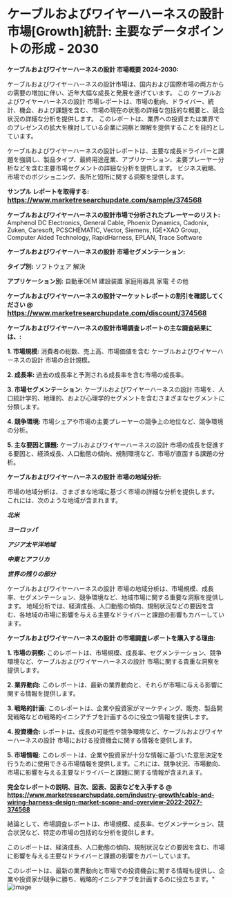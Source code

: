# ケーブルおよびワイヤーハーネスの設計 市場[Growth]統計: 主要なデータポイントの形成 - 2030

<strong>ケーブルおよびワイヤーハーネスの設計 市場概要 2024-2030:</strong>

ケーブルおよびワイヤーハーネスの設計市場は、国内および国際市場の両方からの需要の増加に伴い、近年大幅な成長と発展を遂げています。 この ケーブルおよびワイヤーハーネスの設計 市場レポートは、市場の動向、ドライバー、統計、機会、および課題を含む、市場の現在の状態の詳細な包括的な概要と、競合状況の詳細な分析を提供します。 このレポートは、業界への投資または業界でのプレゼンスの拡大を検討している企業に洞察と理解を提供することを目的としています。

ケーブルおよびワイヤーハーネスの設計レポートは、主要な成長ドライバーと課題を強調し、製品タイプ、最終用途産業、アプリケーション、主要プレーヤー分析などを含む主要市場セグメントの詳細な分析を提供します。 ビジネス戦略、市場でのポジショニング、長所と短所に関する洞察を提供します。



<strong>サンプル レポートを取得する: <a href=https://www.marketresearchupdate.com/sample/374568><font size=3 color=#0000ff>https://www.marketresearchupdate.com/sample/374568</font></a></strong>



<strong>ケーブルおよびワイヤーハーネスの設計市場で分析されたプレーヤーのリスト:</strong>
Amphenol DC Electronics, General Cable, Phoenix Dynamics, Cadonix, Zuken, Caresoft, PCSCHEMATIC, Vector, Siemens, IGE+XAO Group, Computer Aided Technology, RapidHarness, EPLAN, Trace Software



<strong>ケーブルおよびワイヤーハーネスの設計 市場セグメンテーション:</strong>



<strong>タイプ別:</strong>
ソフトウェア
解決



<strong>アプリケーション別:</strong>
自動車OEM
建設装置
家庭用器具
家電
その他



<strong>ケーブルおよびワイヤーハーネスの設計マーケットレポートの割引を確認してください @ <a href=https://www.marketresearchupdate.com/discount/374568><font size=3 color=#0000ff>https://www.marketresearchupdate.com/discount/374568</font></a></strong>



<strong>ケーブルおよびワイヤーハーネスの設計市場調査レポートの主な調査結果には、:</strong>



<strong>1. 市場規模:</strong> 消費者の総数、売上高、市場価値を含む ケーブルおよびワイヤーハーネスの設計 市場の合計規模。



<strong>2. 成長率:</strong> 過去の成長率と予測される成長率を含む市場の成長率。



<strong>3. 市場セグメンテーション:</strong> ケーブルおよびワイヤーハーネスの設計 市場を、人口統計学的、地理的、および心理学的セグメントを含むさまざまなセグメントに分類します。



<strong>4. 競争環境:</strong> 市場シェアや市場の主要プレーヤーの競争上の地位など、競争環境の分析。



<strong>5. 主な要因と課題:</strong> ケーブルおよびワイヤーハーネスの設計 市場の成長を促進する要因と、経済成長、人口動態の傾向、規制環境など、市場が直面する課題の分析。



<strong>ケーブルおよびワイヤーハーネスの設計 市場の地域分析:</strong>

市場の地域分析は、さまざまな地域に基づく市場の詳細な分析を提供します。 これには、次のような地域が含まれます。

<em>

<strong>北米</strong></em>
<em>

<strong>ヨーロッパ</strong></em>
<em>

<strong>アジア太平洋地域</strong></em>
<em>

<strong>中東とアフリカ</strong></em>
<em>

<strong>世界の残りの部分</strong></em>

ケーブルおよびワイヤーハーネスの設計 市場の地域分析は、市場規模、成長率、セグメンテーション、競争環境など、地域市場に関する重要な洞察を提供します。 地域分析では、経済成長、人口動態の傾向、規制状況などの要因を含む、各地域の市場に影響を与える主要なドライバーと課題の影響もカバーしています。



<strong>ケーブルおよびワイヤーハーネスの設計 の市場調査レポートを購入する理由:</strong>



<strong>1. 市場の洞察:</strong> このレポートは、市場規模、成長率、セグメンテーション、競争環境など、ケーブルおよびワイヤーハーネスの設計 市場に関する貴重な洞察を提供します。



<strong>2. 業界動向:</strong> このレポートは、最新の業界動向と、それらが市場に与える影響に関する情報を提供します。



<strong>3. 戦略的計画:</strong> このレポートは、企業や投資家がマーケティング、販売、製品開発戦略などの戦略的イニシアチブを計画するのに役立つ情報を提供します。



<strong>4. 投資機会:</strong> レポートは、成長の可能性や競争環境など、ケーブルおよびワイヤーハーネスの設計 市場における投資機会に関する情報を提供します。



<strong>5. 市場情報:</strong> このレポートは、企業や投資家が十分な情報に基づいた意思決定を行うために使用できる市場情報を提供します。これには、競争状況、市場動向、市場に影響を与える主要なドライバーと課題に関する情報が含まれます。



<strong><b>完全なレポートの説明、目次、図表、図表などを入手する @ <a href=https://www.marketresearchupdate.com/industry-growth/cable-and-wiring-harness-design-market-scope-and-overview-2022-2027-374568>https://www.marketresearchupdate.com/industry-growth/cable-and-wiring-harness-design-market-scope-and-overview-2022-2027-374568</a></b></strong>

結論として、市場調査レポートは、市場規模、成長率、セグメンテーション、競合状況など、特定の市場の包括的な分析を提供します。

このレポートは、経済成長、人口動態の傾向、規制状況などの要因を含む、市場に影響を与える主要なドライバーと課題の影響をカバーしています。

このレポートは、最新の業界動向と市場での投資機会に関する情報も提供し、企業や投資家が競争に勝ち、戦略的イニシアチブを計画するのに役立ちます。"
![image](https://github.com/renukap7961/renukap7961/assets/163852544/b85c66ac-2ab3-4348-bbe7-6ae07ee52e0b)
